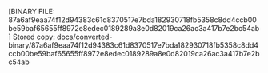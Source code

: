 [BINARY FILE: 87a6af9eaa74f12d94383c61d8370517e7bda182930718fb5358c8dd4ccb00be59baf65655ff8972e8edec0189289a8e0d82019ca26ac3a417b7e2bc54ab]
Stored copy: docs/converted-binary/87a6af9eaa74f12d94383c61d8370517e7bda182930718fb5358c8dd4ccb00be59baf65655ff8972e8edec0189289a8e0d82019ca26ac3a417b7e2bc54ab

